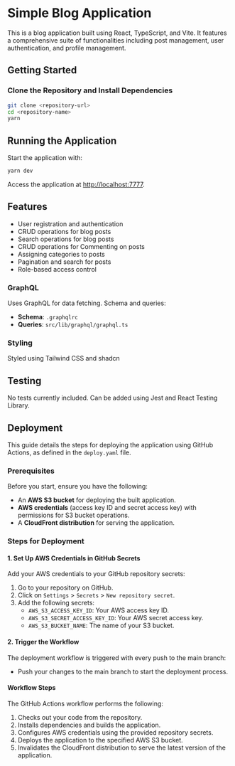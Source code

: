 
# Simple Blog Application

This is a blog application built using React, TypeScript, and Vite. It features a comprehensive suite of functionalities including post management, user authentication, and profile management.

## Getting Started

### Clone the Repository and Install Dependencies

```bash
git clone <repository-url>
cd <repository-name>
yarn
```

## Running the Application

Start the application with:

```bash
yarn dev
```

Access the application at [http://localhost:7777](http://localhost:7777).

## Features

- User registration and authentication
- CRUD operations for blog posts
- Search operations for blog posts
- CRUD operations for Commenting on posts
- Assigning categories to posts
- Pagination and search for posts
- Role-based access control

### GraphQL

Uses GraphQL for data fetching. Schema and queries:

- **Schema**: `.graphqlrc` 
- **Queries**: `src/lib/graphql/graphql.ts`

### Styling

Styled using Tailwind CSS and shadcn

## Testing

No tests currently included. Can be added using Jest and React Testing Library.

## Deployment

This guide details the steps for deploying the application using GitHub Actions, as defined in the `deploy.yaml` file.

### Prerequisites

Before you start, ensure you have the following:

- An **AWS S3 bucket** for deploying the built application.
- **AWS credentials** (access key ID and secret access key) with permissions for S3 bucket operations.
- A **CloudFront distribution** for serving the application.

### Steps for Deployment

#### 1. Set Up AWS Credentials in GitHub Secrets

Add your AWS credentials to your GitHub repository secrets:

1. Go to your repository on GitHub.
2. Click on `Settings` > `Secrets` > `New repository secret`.
3. Add the following secrets:
   - `AWS_S3_ACCESS_KEY_ID`: Your AWS access key ID.
   - `AWS_S3_SECRET_ACCESS_KEY_ID`: Your AWS secret access key.
   - `AWS_S3_BUCKET_NAME`: The name of your S3 bucket.

#### 2. Trigger the Workflow

The deployment workflow is triggered with every push to the main branch:

- Push your changes to the main branch to start the deployment process.

#### Workflow Steps

The GitHub Actions workflow performs the following:

1. Checks out your code from the repository.
2. Installs dependencies and builds the application.
3. Configures AWS credentials using the provided repository secrets.
4. Deploys the application to the specified AWS S3 bucket.
5. Invalidates the CloudFront distribution to serve the latest version of the application.
